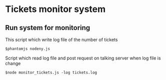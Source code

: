 # Tickets monitor system

## Run system for monitoring
This script which write log file of the number of tickets
```
$phantomjs nodeny.js
```
Script which read log file and post request on talking server when log file is change
```
$node monitor_tickets.js -log tickets.log
```
